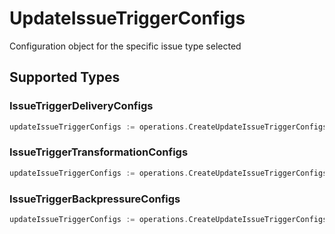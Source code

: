 # UpdateIssueTriggerConfigs

Configuration object for the specific issue type selected


## Supported Types

### IssueTriggerDeliveryConfigs

```go
updateIssueTriggerConfigs := operations.CreateUpdateIssueTriggerConfigsIssueTriggerDeliveryConfigs(components.IssueTriggerDeliveryConfigs{/* values here */})
```

### IssueTriggerTransformationConfigs

```go
updateIssueTriggerConfigs := operations.CreateUpdateIssueTriggerConfigsIssueTriggerTransformationConfigs(components.IssueTriggerTransformationConfigs{/* values here */})
```

### IssueTriggerBackpressureConfigs

```go
updateIssueTriggerConfigs := operations.CreateUpdateIssueTriggerConfigsIssueTriggerBackpressureConfigs(components.IssueTriggerBackpressureConfigs{/* values here */})
```

